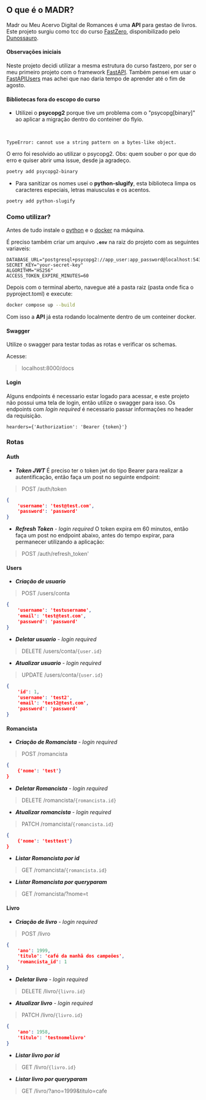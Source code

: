 ## O que é o MADR?

Madr ou Meu Acervo Digital de Romances é uma **API** para gestao de livros. Este projeto surgiu como tcc do curso [FastZero](https://fastapidozero.dunossauro.com/#pre-requisitos), disponibilizado pelo [Dunossauro](https://github.com/dunossauro).

#### Observações iniciais

Neste projeto decidi utilizar a mesma estrutura do curso fastzero, por ser o meu primeiro projeto com o framework [FastAPI](https://fastapi.tiangolo.com/). Também pensei em usar o [FastAPIUsers](https://fastapi-users.github.io/fastapi-users/latest/) mas achei que nao daria tempo de aprender até o fim de agosto.

#### Bibliotecas fora do escopo do curso
 
 * Utilizei o **psycopg2** porque tive um problema com  o "psycopg[binary]" ao aplicar a migração dentro do conteiner do flyio. 
<br>
    
    TypeError: cannot use a string pattern on a bytes-like object.

O erro foi resolvido ao utilizar o psycopg2. Obs: quem souber o por que do erro e quiser abrir uma issue, desde ja agradeço.

```bash
poetry add psycopg2-binary
```

 * Para sanitizar os nomes usei o **python-slugify**, esta biblioteca limpa os caracteres especiais, letras maiusculas e os acentos.  

```bash
poetry add python-slugify
```

### Como utilizar?
Antes de tudo instale o [python](https://www.python.org/downloads/) e o [docker](https://docs.docker.com/engine/install/) na máquina.


É preciso também criar um arquivo **`.env`** na raiz do projeto com as seguintes variaveis:
```plaintext
DATABASE_URL="postgresql+psycopg2://app_user:app_password@localhost:5432/app_db"
SECRET_KEY="your-secret-key"
ALGORITHM="HS256"
ACCESS_TOKEN_EXPIRE_MINUTES=60
```



Depois com o terminal aberto, navegue até a pasta raiz (pasta onde fica o pyproject.toml) e execute:

```bash
docker compose up --build
```
Com isso a **API** já esta rodando localmente dentro de um conteiner docker.


#### Swagger
Utilize o swagger para testar todas as rotas e verificar os schemas.

Acesse: 
>localhost:8000/docs



#### Login
Alguns endpoints é necessario estar logado para acessar, e este projeto não possui uma tela de login, então utilize o swagger para isso.
Os endpoints com *login required* é necessario passar informações no header da requisição.
```
hearders={'Authorization': 'Bearer {token}'}
```

### Rotas

#### Auth
* ***Token JWT***
É preciso ter o token jwt do tipo Bearer para realizar a autentificação, então faça um post no seguinte endpoint:
> POST /auth/token
```json       
{
    'username': 'test@test.com', 
    'password': 'password'
}
```
* ***Refresh Token*** - *login required*
O token expira em 60 minutos, então faça um post no endpoint abaixo, antes do tempo expirar, para permanecer utilizando a aplicação:
>POST /auth/refresh_token'

#### Users
* ***Criação de usuario***
> POST /users/conta
```json
{
    'username': 'testusername',
    'email': 'test@test.com',
    'password': 'password'
}
```
* ***Deletar usuario*** - *login required*
> DELETE /users/conta/`{user.id}`

* ***Atualizar usuario*** - *login required*
> UPDATE /users/conta/`{user.id}`
```json
{           
    'id': 1,
    'username': 'test2',
    'email': 'test2@test.com',
    'password': 'password'
}
```
#### Romancista

* ***Criação de Romancista*** - *login required*
> POST /romancista
```json
{
    {'nome': 'test'}
}
```


* ***Deletar Romancista*** - *login required*
> DELETE /romancista/`{romancista.id}`

* ***Atualizar romancista*** - *login required*
> PATCH /romancista/`{romancista.id}`
```json
{
    {'nome': 'testtest'}
}
```


* ***Listar Romancista por id***
> GET /romancista/`{romancista.id}`


* ***Listar Romancista por queryparam***
> GET /romancista/?nome=t



#### Livro

* ***Criação de livro*** - *login required*
> POST /livro
```json
{
    'ano': 1999,
    'titulo': 'café da manhã dos campeões',
    'romancista_id': 1      
}
```
* ***Deletar livro*** - *login required*
> DELETE /livro/`{livro.id}`
* ***Atualizar livro*** - *login required*
> PATCH /livro/`{livro.id}`
```json
{
    'ano': 1958,
    'titulo': 'testnomelivro'
}
```
* ***Listar livro por id***
>GET /livro/`{livro.id}`

* ***Listar livro por queryparam***
>GET /livro/?ano=1999&titulo=cafe


